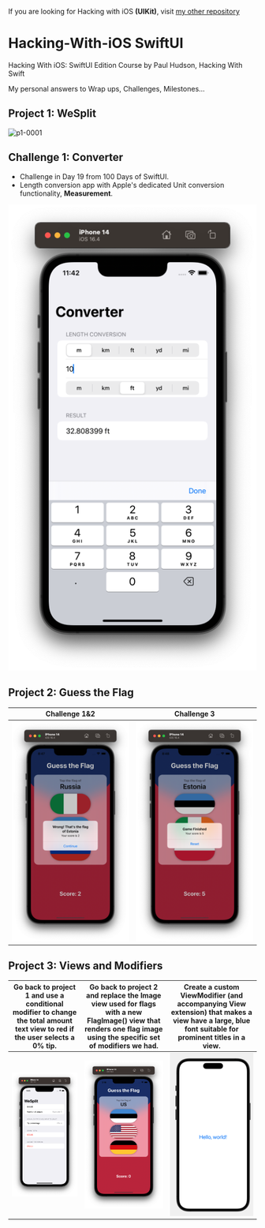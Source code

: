 If you are looking for Hacking with iOS **(UIKit)**, visit [my other repository](https://github.com/aysilsimgekaracan/HackingWithSwift)

# Hacking-With-iOS SwiftUI
Hacking With iOS: SwiftUI Edition Course by Paul Hudson, Hacking With Swift

My personal answers to Wrap ups, Challenges, Milestones...

## Project 1: WeSplit
![p1-0001](https://github.com/aysilsimgekaracan/Hacking-With-iOS/blob/main/pics/p1-001.png)

## Challenge 1: Converter
* Challenge in Day 19 from 100 Days of SwiftUI.
* Length conversion app with Apple's dedicated Unit conversion functionality, **Measurement**.

![c1-0001](https://github.com/aysilsimgekaracan/Hacking-With-iOS-SwiftUI/blob/main/pics/c1-001.png)


## Project 2: Guess the Flag
Challenge 1&2             |  Challenge 3
:-------------------------:|:-------------------------:
![p2-0001](https://github.com/aysilsimgekaracan/Hacking-With-iOS-SwiftUI/blob/main/pics/p2-001.png)  |  ![p2-0002](https://github.com/aysilsimgekaracan/Hacking-With-iOS-SwiftUI/blob/main/pics/p2-002.png)

## Project 3: Views and Modifiers
Go back to project 1 and use a conditional modifier to change the total amount text view to red if the user selects a 0% tip.|  Go back to project 2 and replace the Image view used for flags with a new FlagImage() view that renders one flag image using the specific set of modifiers we had. |  Create a custom ViewModifier (and accompanying View extension) that makes a view have a large, blue font suitable for prominent titles in a view.
:-------------------------:|:-------------------------:|:-------------------------:
![p3-0001](https://github.com/aysilsimgekaracan/Hacking-With-iOS-SwiftUI/blob/main/pics/p3-001.png)  |  ![p3-0002](https://github.com/aysilsimgekaracan/Hacking-With-iOS-SwiftUI/blob/main/pics/p3-002.png) |  ![p3-0003](https://github.com/aysilsimgekaracan/Hacking-With-iOS-SwiftUI/blob/main/pics/p3-003.png)

